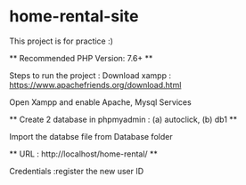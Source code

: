 # home-rental-site

This project is for practice :)


** Recommended PHP Version: 7.6+ **

Steps to run the project :
Download xampp : https://www.apachefriends.org/download.html

Open Xampp and enable Apache, Mysql Services

** Create 2 database in phpmyadmin : (a) autoclick, (b) db1 **

Import the databse file from Database folder

** URL : http://localhost/home-rental/ **

Credentials :register the new user ID 
